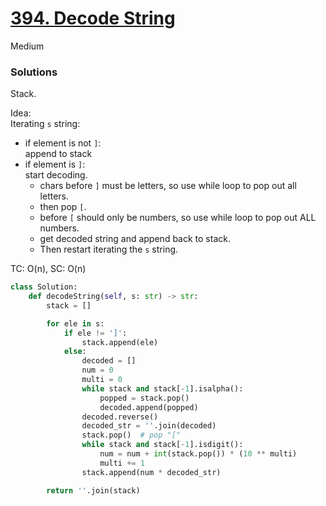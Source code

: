 # [394. Decode String](https://leetcode.com/problems/decode-string/description/?envType=study-plan-v2&envId=leetcode-75)

Medium

### Solutions

Stack.

Idea:\
Iterating `s` string:
- if element is not `]`: \
  append to stack
- if element is `]`: \
  start decoding.
  - chars before `]` must be letters, so use while loop to pop out all letters.
  - then pop `[`.
  - before `[` should only be numbers, so use while loop to pop out ALL numbers.
  - get decoded string and append back to stack.
  - Then restart iterating the `s` string.

TC: O(n), SC: O(n)

```python
class Solution:
    def decodeString(self, s: str) -> str:
        stack = []

        for ele in s:
            if ele != ']':
                stack.append(ele)
            else:
                decoded = []
                num = 0
                multi = 0
                while stack and stack[-1].isalpha():
                    popped = stack.pop()
                    decoded.append(popped)  
                decoded.reverse()
                decoded_str = ''.join(decoded)
                stack.pop()  # pop "["
                while stack and stack[-1].isdigit():    
                    num = num + int(stack.pop()) * (10 ** multi) 
                    multi += 1
                stack.append(num * decoded_str)

        return ''.join(stack)
```
